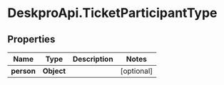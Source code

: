# DeskproApi.TicketParticipantType

## Properties
Name | Type | Description | Notes
------------ | ------------- | ------------- | -------------
**person** | **Object** |  | [optional] 


